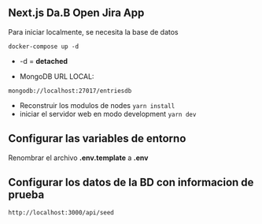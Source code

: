 ## Next.js Da.B Open Jira App

Para iniciar localmente, se necesita la base de datos

```docker-compose up -d```

* -d = __detached__

* MongoDB URL LOCAL:

```mongodb://localhost:27017/entriesdb```

* Reconstruir los modulos de nodes
```yarn install```
* iniciar el servidor web en modo development
```yarn dev```

## Configurar las variables de entorno
Renombrar el archivo __.env.template__ a __.env__

## Configurar los datos de la BD con informacion de prueba

```http://localhost:3000/api/seed```